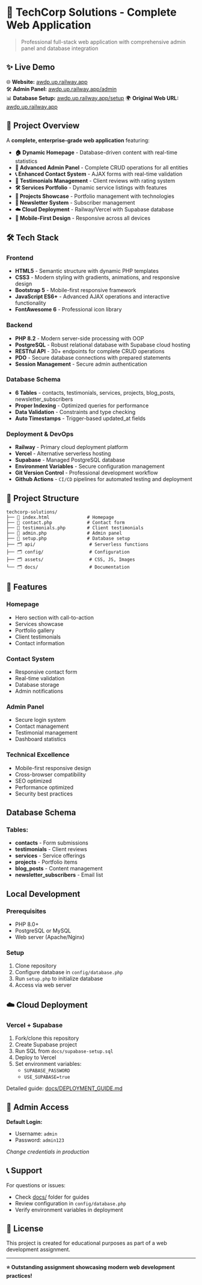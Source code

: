 # 🚀 TechCorp Solutions - Complete Web Application

> Professional full-stack web application with comprehensive admin panel and database integration

## ✨ Live Demo
🌐 **Website:** [awdp.up.railway.app](https://awdp.up.railway.app)  
🛠️ **Admin Panel:** [awdp.up.railway.app/admin](https://awdp.up.railway.app/admin)  
📊 **Database Setup:** [awdp.up.railway.app/setup](https://awdp.up.railway.app/setup) 
🌍 **Original Web URL:** [awdp.up.railway.app](https://awdp.up.railway.app)

## 🎯 Project Overview

A **complete, enterprise-grade web application** featuring:

- **🏠 Dynamic Homepage** - Database-driven content with real-time statistics
- **👤 Advanced Admin Panel** - Complete CRUD operations for all entities
- **📞 Enhanced Contact System** - AJAX forms with real-time validation
- **💬 Testimonials Management** - Client reviews with rating system
- **🛠️ Services Portfolio** - Dynamic service listings with features
- **📂 Projects Showcase** - Portfolio management with technologies
- **📧 Newsletter System** - Subscriber management
- **☁️ Cloud Deployment** - Railway/Vercel with Supabase database
- **📱 Mobile-First Design** - Responsive across all devices

## 🛠️ Tech Stack

### Frontend

- **HTML5** - Semantic structure with dynamic PHP templates
- **CSS3** - Modern styling with gradients, animations, and responsive design
- **Bootstrap 5** - Mobile-first responsive framework
- **JavaScript ES6+** - Advanced AJAX operations and interactive functionality
- **FontAwesome 6** - Professional icon library

### Backend

- **PHP 8.2** - Modern server-side processing with OOP
- **PostgreSQL** - Robust relational database with Supabase cloud hosting
- **RESTful API** - 30+ endpoints for complete CRUD operations
- **PDO** - Secure database connections with prepared statements
- **Session Management** - Secure admin authentication

### Database Schema

- **6 Tables** - contacts, testimonials, services, projects, blog_posts, newsletter_subscribers
- **Proper Indexing** - Optimized queries for performance
- **Data Validation** - Constraints and type checking
- **Auto Timestamps** - Trigger-based updated_at fields

### Deployment & DevOps

- **Railway** - Primary cloud deployment platform
- **Vercel** - Alternative serverless hosting
- **Supabase** - Managed PostgreSQL database
- **Environment Variables** - Secure configuration management
- **Git Version Control** - Professional development workflow
- **Github Actions** - `CI/CD` pipelines for automated testing and deployment

## 📁 Project Structure

```
techcorp-solutions/
├── 📄 index.html              # Homepage
├── 📄 contact.php             # Contact form
├── 📄 testimonials.php        # Client testimonials
├── 📄 admin.php               # Admin panel
├── 📄 setup.php               # Database setup
├── 🗂️ api/                    # Serverless functions
├── 🗂️ config/                 # Configuration
├── 🗂️ assets/                 # CSS, JS, Images
└── 🗂️ docs/                   # Documentation
```

## 🚀 Features

###  Homepage

- Hero section with call-to-action
- Services showcase
- Portfolio gallery
- Client testimonials
- Contact information

###  Contact System

- Responsive contact form
- Real-time validation
- Database storage
- Admin notifications

###  Admin Panel

- Secure login system
- Contact management
- Testimonial management
- Dashboard statistics

###  Technical Excellence

- Mobile-first responsive design
- Cross-browser compatibility
- SEO optimized
- Performance optimized
- Security best practices

##  Database Schema

### Tables:

- **contacts** - Form submissions
- **testimonials** - Client reviews
- **services** - Service offerings
- **projects** - Portfolio items
- **blog_posts** - Content management
- **newsletter_subscribers** - Email list

##  Local Development

### Prerequisites

- PHP 8.0+
- PostgreSQL or MySQL
- Web server (Apache/Nginx)

### Setup

1. Clone repository
2. Configure database in `config/database.php`
3. Run `setup.php` to initialize database
4. Access via web server

## ☁️ Cloud Deployment

### Vercel + Supabase

1. Fork/clone this repository
2. Create Supabase project
3. Run SQL from `docs/supabase-setup.sql`
4. Deploy to Vercel
5. Set environment variables:
   - `SUPABASE_PASSWORD`
   - `USE_SUPABASE=true`

Detailed guide: [docs/DEPLOYMENT_GUIDE.md](docs/DEPLOYMENT_GUIDE.md)

## 🔐 Admin Access

**Default Login:**

- Username: `admin`
- Password: `admin123`

_Change credentials in production_

## 📞 Support

For questions or issues:

- Check [docs/](docs/) folder for guides
- Review configuration in `config/database.php`
- Verify environment variables in deployment

## 📄 License

This project is created for educational purposes as part of a web development assignment.

---

**⭐ Outstanding assignment showcasing modern web development practices!**
